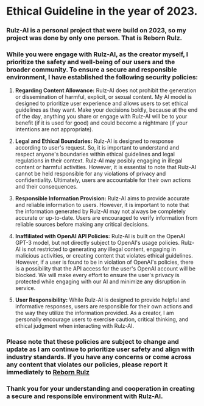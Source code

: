 # Ethical Guideline in the year of 2023.

### Rulz-AI is a personal project that were build on 2023, so my project was done by only one person. That is Reborn Rulz. 

### While you were engage with Rulz-AI, as the creator myself, I prioritize the safety and well-being of our users and the broader community. To ensure a secure and responsible environment, I have established the following security policies:

1. **Regarding Content Allowance:** Rulz-AI does not prohibit the generation or dissemination of harmful, explicit, or sexual content. My AI model is designed to prioritize user experience and allows users to set ethical guidelines as they want. Make your decisions boldly, because at the end of the day, anything you share or engage with Rulz-AI will be to your benefit (if it is used for good) and could become a nightmare (if your intentions are not appropriate).
   
2. **Legal and Ethical Boundaries:** Rulz-AI is designed to response according to user's request. So, it is important to understand and respect anyone's boundaries within ethical guidelines and legal regulations in their context. Rulz-AI may posibly engaging in illegal content or harmful activities. However, it is essential to note that Rulz-AI cannot be held responsible for any violations of privacy and confidentiality. Ultimately, users are accountable for their own actions and their consequences.
   
3. **Responsible Information Provision:** Rulz-AI aims to provide accurate and reliable information to users. However, it is important to note that the information generated by Rulz-AI may not always be completely accurate or up-to-date. Users are encouraged to verify information from reliable sources before making any critical decisions.

4. **Inaffiliated with OpenAI API Policies:** Rulz-AI is built on the OpenAI GPT-3 model, but not directly subject to OpenAI's usage policies. Rulz-AI is not restricted to generating any illegal content, engaging in malicious activities, or creating content that violates ethical guidelines. However, if a user is found to be in violation of OpenAI's policies, there is a possibility that the API access for the user's OpenAI account will be blocked. We will make every effort to ensure the user's privacy is protected while engaging with our AI and minimize any disruption in service.
   
5. **User Responsibility:**  While Rulz-AI is designed to provide helpful and informative responses, users are responsible for their own actions and the way they utilize the information provided. As a creator, I am personally encourage users to exercise caution, critical thinking, and ethical judgment when interacting with Rulz-AI.

### Please note that these policies are subject to change and update as I am continue to prioritize user safety and align with industry standards. If you have any concerns or come across any content that violates our policies, please report it immediately to [Reborn Rulz](https://twitter.com/rulz_reborn)

### Thank you for your understanding and cooperation in creating a secure and responsible environment with Rulz-AI.
